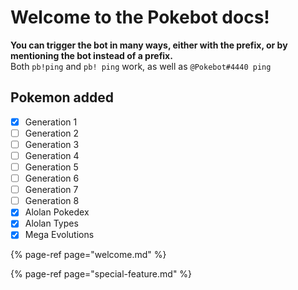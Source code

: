 # Welcome to the Pokebot docs!

**You can trigger the bot in many ways, either with the prefix, or by mentioning the bot instead of a prefix.**  
Both `pb!ping` and `pb! ping` work, as well as `@Pokebot#4440 ping`

## Pokemon added

* [x] Generation 1
* [ ] Generation 2
* [ ] Generation 3
* [ ] Generation 4
* [ ] Generation 5
* [ ] Generation 6
* [ ] Generation 7
* [ ] Generation 8
* [x] Alolan Pokedex
* [x] Alolan Types
* [x] Mega Evolutions

{% page-ref page="welcome.md" %}

{% page-ref page="special-feature.md" %}

